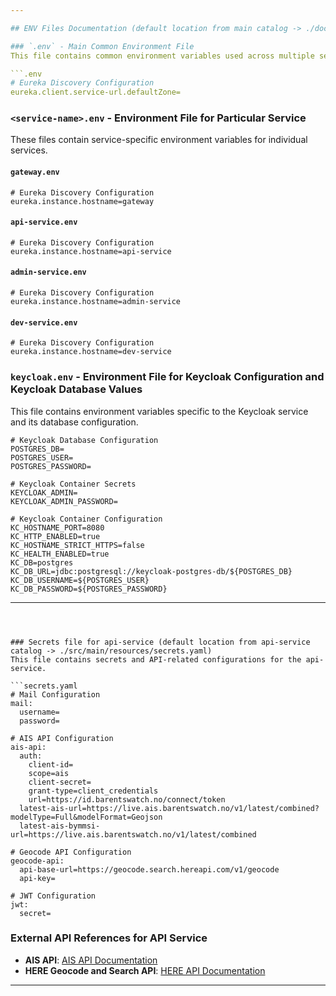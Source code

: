 ```yaml
---

## ENV Files Documentation (default location from main catalog -> ./docker-deploy/envs)

### `.env` - Main Common Environment File
This file contains common environment variables used across multiple services.

```.env
# Eureka Discovery Configuration
eureka.client.service-url.defaultZone=
```

### `<service-name>.env` - Environment File for Particular Service
These files contain service-specific environment variables for individual services.

#### `gateway.env`

```gateway.env
# Eureka Discovery Configuration
eureka.instance.hostname=gateway
```

#### `api-service.env`

```api-service.env
# Eureka Discovery Configuration
eureka.instance.hostname=api-service
```

#### `admin-service.env`

```admin-service.env
# Eureka Discovery Configuration
eureka.instance.hostname=admin-service
```

#### `dev-service.env`

```dev-service.env
# Eureka Discovery Configuration
eureka.instance.hostname=dev-service
```

### `keycloak.env` - Environment File for Keycloak Configuration and Keycloak Database Values
This file contains environment variables specific to the Keycloak service and its database configuration.

```keycloak.env
# Keycloak Database Configuration
POSTGRES_DB=
POSTGRES_USER=
POSTGRES_PASSWORD=

# Keycloak Container Secrets
KEYCLOAK_ADMIN=
KEYCLOAK_ADMIN_PASSWORD=

# Keycloak Container Configuration
KC_HOSTNAME_PORT=8080
KC_HTTP_ENABLED=true
KC_HOSTNAME_STRICT_HTTPS=false
KC_HEALTH_ENABLED=true
KC_DB=postgres
KC_DB_URL=jdbc:postgresql://keycloak-postgres-db/${POSTGRES_DB}
KC_DB_USERNAME=${POSTGRES_USER}
KC_DB_PASSWORD=${POSTGRES_PASSWORD}
```

---
```



### Secrets file for api-service (default location from api-service catalog -> ./src/main/resources/secrets.yaml)
This file contains secrets and API-related configurations for the api-service.

```secrets.yaml
# Mail Configuration
mail:
  username=
  password=

# AIS API Configuration
ais-api:
  auth:
    client-id=
    scope=ais
    client-secret=
    grant-type=client_credentials
    url=https://id.barentswatch.no/connect/token
  latest-ais-url=https://live.ais.barentswatch.no/v1/latest/combined?modelType=Full&modelFormat=Geojson
  latest-ais-bymmsi-url=https://live.ais.barentswatch.no/v1/latest/combined

# Geocode API Configuration
geocode-api:
  api-base-url=https://geocode.search.hereapi.com/v1/geocode
  api-key=

# JWT Configuration
jwt:
  secret=
```

### External API References for API Service

- **AIS API**: [AIS API Documentation](https://appDeveloperEntity.barentswatch.no/)
- **HERE Geocode and Search API**: [HERE API Documentation](https://www.here.com/docs/bundle/geocoding-and-search-api-appDeveloperEntity-guide/page/topics-api/code-geocode-examples.html)

---
